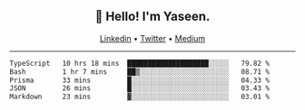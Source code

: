 <h2 align="center">👋 Hello! I'm Yaseen.</h2>
<p align="center">
  <a href="https://www.linkedin.com/in/yaseenkc/">Linkedin</a> •
  <a href="https://twitter.com/yaseeenkc">Twitter</a> •
  <a href="https://medium.com/@yaseen-kc">Medium</a>
</p>


<!--- 🔭 I’m currently working at []() as an  -->
<!--- - 💬 Ask me about **Javascript, React and Git** -->
<!--- - 📫 How to reach me: [@kc.yaseen](https://instagram.com/kc.yaseen) on Instagram -->
<!--- - ⚡ Fun fact: Big Fan of the :zap: emoji -->

-------

<!--START_SECTION:waka-->

```txt
TypeScript   10 hrs 18 mins  ████████████████████░░░░░   79.82 %
Bash         1 hr 7 mins     ██▒░░░░░░░░░░░░░░░░░░░░░░   08.71 %
Prisma       33 mins         █░░░░░░░░░░░░░░░░░░░░░░░░   04.33 %
JSON         26 mins         █░░░░░░░░░░░░░░░░░░░░░░░░   03.43 %
Markdown     23 mins         ▓░░░░░░░░░░░░░░░░░░░░░░░░   03.01 %
```

<!--END_SECTION:waka-->
